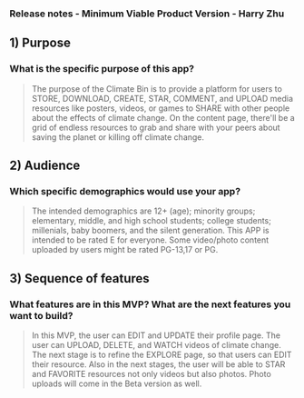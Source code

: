 ### Release notes - Minimum Viable Product Version - Harry Zhu


## 1) Purpose
### What is the specific purpose of this app?

> The purpose of the Climate Bin is to provide a platform for users to STORE, DOWNLOAD, CREATE, STAR, COMMENT, and UPLOAD media resources like posters, videos, or games to SHARE with other people about the effects of climate change. On the content page, there'll be a grid of endless resources to grab and share with your peers about saving the planet or killing off climate change.

## 2) Audience
### Which specific demographics would use your app?

> The intended demographics are 12+ (age); minority groups; elementary, middle, and high school students; college students; millenials, baby boomers, and the silent generation. This APP is intended to be rated E for everyone. Some video/photo content uploaded by users might be rated PG-13,17 or PG.

## 3) Sequence of features
### What features are in this MVP? What are the next features you want to build?

> In this MVP, the user can EDIT and UPDATE their profile page. The user can UPLOAD, DELETE, and WATCH videos of climate change. The next stage is to refine the EXPLORE page, so that users can EDIT their resource. Also in the next stages, the user will be able to STAR and FAVORITE resources not only videos but also photos. Photo uploads will come in the Beta version as well.
